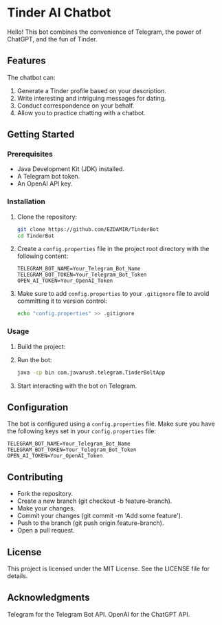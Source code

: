 # Tinder AI Chatbot

Hello! This bot combines the convenience of Telegram, the power of ChatGPT, and the fun of Tinder.

## Features

The chatbot can:

1. Generate a Tinder profile based on your description.
2. Write interesting and intriguing messages for dating.
3. Conduct correspondence on your behalf.
4. Allow you to practice chatting with a chatbot.

## Getting Started

### Prerequisites

- Java Development Kit (JDK) installed.
- A Telegram bot token.
- An OpenAI API key.

### Installation

1. Clone the repository:

    ```sh
    git clone https://github.com/EZDAMIR/TinderBot
    cd TinderBot
    ```

2. Create a `config.properties` file in the project root directory with the following content:

    ```properties
    TELEGRAM_BOT_NAME=Your_Telegram_Bot_Name
    TELEGRAM_BOT_TOKEN=Your_Telegram_Bot_Token
    OPEN_AI_TOKEN=Your_OpenAI_Token
    ```

3. Make sure to add `config.properties` to your `.gitignore` file to avoid committing it to version control:

    ```sh
    echo "config.properties" >> .gitignore
    ```

### Usage

1. Build the project:

2. Run the bot:

    ```sh
    java -cp bin com.javarush.telegram.TinderBoltApp
    ```

3. Start interacting with the bot on Telegram.

## Configuration

The bot is configured using a `config.properties` file. Make sure you have the following keys set in your `config.properties` file:

```properties
TELEGRAM_BOT_NAME=Your_Telegram_Bot_Name
TELEGRAM_BOT_TOKEN=Your_Telegram_Bot_Token
OPEN_AI_TOKEN=Your_OpenAI_Token
```

## Contributing
- Fork the repository.
- Create a new branch (git checkout -b feature-branch).
- Make your changes.
- Commit your changes (git commit -m 'Add some feature').
- Push to the branch (git push origin feature-branch).
- Open a pull request.
## License
This project is licensed under the MIT License. See the LICENSE file for details.

## Acknowledgments
Telegram for the Telegram Bot API.
OpenAI for the ChatGPT API.
